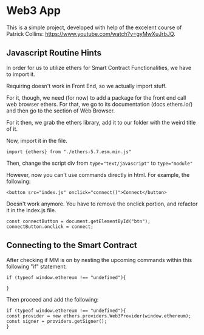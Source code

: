 # Web3 App

This is a simple project, developed with help of the excelent course of Patrick Collins: https://www.youtube.com/watch?v=gyMwXuJrbJQ.

## Javascript Routine Hints

In order for us to utilize ethers for Smart Contract Functionalities, we have to import it.

Requiring doesn't work in Front End, so we actually import stuff.

For it, though, we need (for now) to add a package for the front end call web browser ethers. For that, we go to its documentation (docs.ethers.io/) and then go to the section of Web Browser.

For it then, we grab the ethers library, add it to our folder with the weird title of it.

Now, import it in the file.

`import {ethers} from "./ethers-5.7.esm.min.js"`

Then, change the script div from `type="text/javascript"` to `type="module"`

However, now you can't use commands directly in html.
For example, the following:

```
<button src="index.js" onclick="connect()">Connect</button>
```

Doesn't work anymore. You have to remove the onclick portion, and refactor it in the index.js file.

```
const connectButton = document.getElementById("btn");
connectButton.onclick = connect;
```

## Connecting to the Smart Contract

After checking if MM is on by nesting the upcoming commands within this following "if" statement:

```
if (typeof window.ethereum !== "undefined"){

}
```

Then proceed and add the following:

```
if (typeof window.ethereum !== "undefined"){
const provider = new ethers.providers.Web3Provider(window.ethereum);
const signer = providers.getSigner();
}
```
